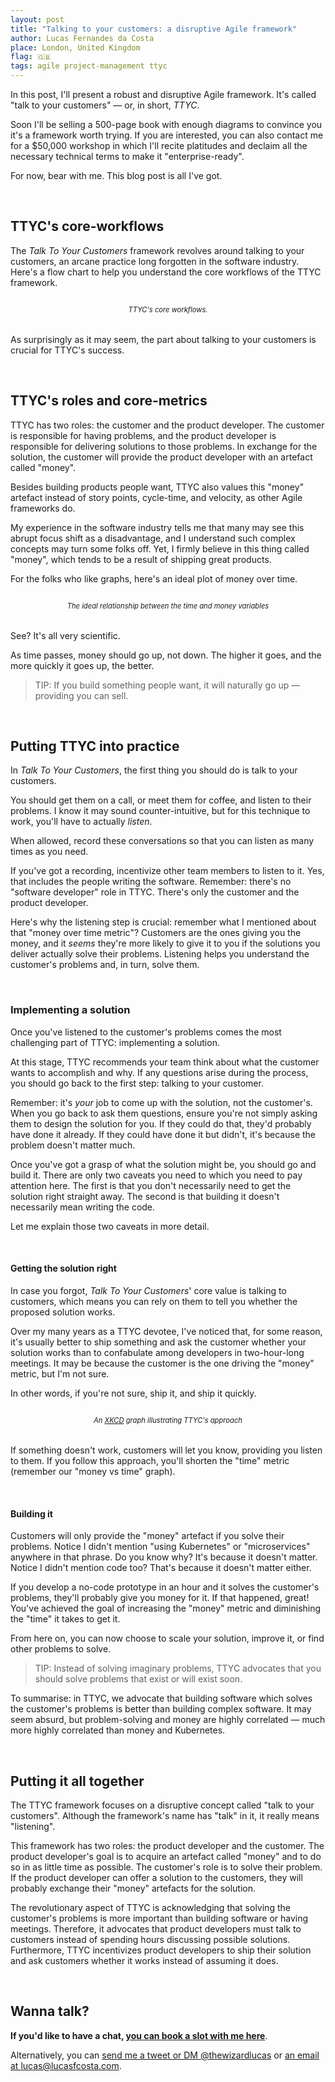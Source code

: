```yaml
---
layout: post
title: "Talking to your customers: a disruptive Agile framework"
author: Lucas Fernandes da Costa
place: London, United Kingdom
flag: 🇬🇧
tags: agile project-management ttyc
---
```


<div id="embed-iframe"></div>

<script>
window.onSpotifyIframeApiReady = (IFrameAPI) => {
  let element = document.getElementById('embed-iframe');
  let options = {
      uri: 'spotify:episode:2onfcMlByTE3cjy94AiAca',
      height: 100,
    };
  let callback = (EmbedController) => {};
  IFrameAPI.createController(element, options, callback);
};
</script>

In this post, I'll present a robust and disruptive Agile framework. It's called "talk to your customers" — or, in short, _TTYC_.

Soon I'll be selling a 500-page book with enough diagrams to convince you it's a framework worth trying. If you are interested, you can also contact me for a $50,000 workshop in which I'll recite platitudes and declaim all the necessary technical terms to make it "enterprise-ready".

For now, bear with me. This blog post is all I've got.

<br>

## TTYC's core-workflows

The _Talk To Your Customers_ framework revolves around talking to your customers, an arcane practice long forgotten in the software industry. Here's a flow chart to help you understand the core workflows of the TTYC framework.

<a target="_blank" class="image-link" href="/assets/ttyc/core-concepts.png"><img style="margin-bottom: -18px;" src="/assets/ttyc/core-concepts.png" alt=""></a>
<center style="font-size: 0.8em; margin-bottom: 32px;"><i>TTYC's core workflows.</i></center>

As surprisingly as it may seem, the part about talking to your customers is crucial for TTYC's success.

<br>

## TTYC's roles and core-metrics

TTYC has two roles: the customer and the product developer. The customer is responsible for having problems, and the product developer is responsible for delivering solutions to those problems. In exchange for the solution, the customer will provide the product developer with an artefact called "money".

Besides building products people want, TTYC also values this "money" artefact instead of story points, cycle-time, and velocity, as other Agile frameworks do.

My experience in the software industry tells me that many may see this abrupt focus shift as a disadvantage, and I understand such complex concepts may turn some folks off. Yet, I firmly believe in this thing called "money", which tends to be a result of shipping great products.

For the folks who like graphs, here's an ideal plot of money over time.

<a target="_blank" class="image-link" href="/assets/ttyc/money-over-time.png"><img style="margin-bottom: -18px;" src="/assets/ttyc/money-over-time.png" alt=""></a>
<center style="font-size: 0.8em; margin-bottom: 32px;"><i>The ideal relationship between the time and money variables</i></center>

See? It's all very scientific.

As time passes, money should go up, not down. The higher it goes, and the more quickly it goes up, the better.

> TIP: If you build something people want, it will naturally go up — providing you can sell.

<br>

## Putting TTYC into practice

In _Talk To Your Customers_, the first thing you should do is talk to your customers.

You should get them on a call, or meet them for coffee, and listen to their problems. I know it may sound counter-intuitive, but for this technique to work, you'll have to actually _listen_.

When allowed, record these conversations so that you can listen as many times as you need.

If you've got a recording, incentivize other team members to listen to it. Yes, that includes the people writing the software. Remember: there's no "software developer" role in TTYC. There's only the customer and the product developer.

Here's why the listening step is crucial: remember what I mentioned about that "money over time metric"? Customers are the ones giving you the money, and it _seems_ they're more likely to give it to you if the solutions you deliver actually solve their problems. Listening helps you understand the customer's problems and, in turn, solve them.

<br>

### Implementing a solution

Once you've listened to the customer's problems comes the most challenging part of TTYC: implementing a solution.

At this stage, TTYC recommends your team think about what the customer wants to accomplish and why. If any questions arise during the process, you should go back to the first step: talking to your customer.

Remember: it's _your_ job to come up with the solution, not the customer's. When you go back to ask them questions, ensure you're not simply asking them to design the solution for you. If they could do that, they'd probably have done it already. If they could have done it but didn't, it's because the problem doesn't matter much.

Once you've got a grasp of what the solution might be, you should go and build it. There are only two caveats you need to which you need to pay attention here. The first is that you don't necessarily need to get the solution right straight away. The second is that building it doesn't necessarily mean writing the code.

Let me explain those two caveats in more detail.

<br>

#### Getting the solution right

In case you forgot, _Talk To Your Customers_' core value is talking to customers, which means you can rely on them to tell you whether the proposed solution works.

Over my many years as a TTYC devotee, I've noticed that, for some reason, it's usually better to ship something and ask the customer whether your solution works than to confabulate among developers in two-hour-long meetings. It may be because the customer is the one driving the "money" metric, but I'm not sure.

In other words, if you're not sure, ship it, and ship it quickly.

<a target="_blank" class="image-link" href="/assets/ttyc/cost-of-analysis.png"><img style="margin-bottom: -18px;" src="/assets/ttyc/cost-of-analysis.png" alt=""></a>
<center style="font-size: 0.8em; margin-bottom: 32px;"><i>An <a href="https://xkcd.com/">XKCD</a> graph illustrating TTYC's approach</i></center>

If something doesn't work, customers will let you know, providing you listen to them. If you follow this approach, you'll shorten the "time" metric (remember our "money vs time" graph).

<br>

#### Building it

Customers will only provide the "money" artefact if you solve their problems. Notice I didn't mention "using Kubernetes" or "microservices" anywhere in that phrase. Do you know why? It's because it doesn't matter. Notice I didn't mention code too? That's because it doesn't matter either.

If you develop a no-code prototype in an hour and it solves the customer's problems, they'll probably give you money for it. If that happened, great! You've achieved the goal of increasing the "money" metric and diminishing the "time" it takes to get it.

From here on, you can now choose to scale your solution, improve it, or find other problems to solve.

> TIP: Instead of solving imaginary problems, TTYC advocates that you should solve problems that exist or will exist soon.

To summarise: in TTYC, we advocate that building software which solves the customer's problems is better than building complex software. It may seem absurd, but problem-solving and money are highly correlated — much more highly correlated than money and Kubernetes.

<br>

## Putting it all together

The TTYC framework focuses on a disruptive concept called "talk to your customers". Although the framework's name has "talk" in it, it really means "listening".

This framework has two roles: the product developer and the customer. The product developer's goal is to acquire an artefact called "money" and to do so in as little time as possible. The customer's role is to solve their problem. If the product developer can offer a solution to the customers, they will probably exchange their "money" artefacts for the solution.

The revolutionary aspect of TTYC is acknowledging that solving the customer's problems is more important than building software or having meetings. Therefore, it advocates that product developers must talk to customers instead of spending hours discussing possible solutions. Furthermore, TTYC incentivizes product developers to ship their solution and ask customers whether it works instead of assuming it does.

<br>

## Wanna talk?

**If you'd like to have a chat, <a onclick="sa_event('calendly-talk-to-your-customers')" target="_blank" href="https://calendly.com/lucasfcosta/1-1-with-lucas">you can book a slot with me here</a>**.

Alternatively, you can [send me a tweet or DM @thewizardlucas](https://twitter.com/thewizardlucas) or [an email at lucas@lucasfcosta.com](mailto:lucasfcosta.com).
